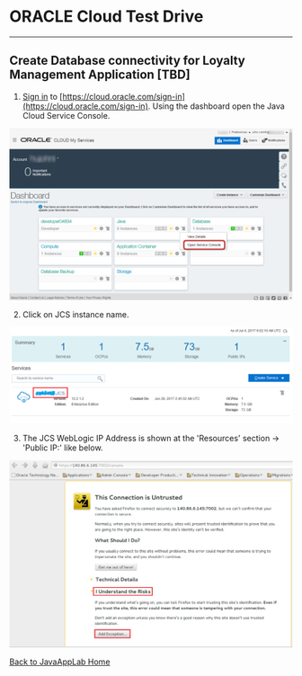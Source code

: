 # ORACLE Cloud Test Drive #
-----
## Create Database connectivity for Loyalty Management Application [TBD] ##

1. [Sign in](sign.in.to.oracle.cloud.md) to [https://cloud.oracle.com/sign-in](https://cloud.oracle.com/sign-in). Using the dashboard open the Java Cloud Service Console.

![](images/jcs/00.png)

2. Click on JCS instance name. 

![](images/jcs/01.png)

3. The JCS WebLogic IP Address is shown at the 'Resources' section -> 'Public IP:' like below.

![](images/00/02.png)

[Back to JavaAppLab Home](JavaAppsLab.md)
